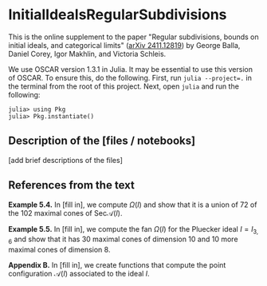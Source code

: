 # InitialIdealsRegularSubdivisions

This is the online supplement to the paper "Regular subdivisions, bounds on initial ideals, and categorical limits" (<a href="https://arxiv.org/abs/2411.12819">arXiv 2411.12819</a>) by George Balla, Daniel Corey, Igor Makhlin, and Victoria Schleis.

We use OSCAR version 1.3.1 in Julia. It may be essential to use this version of OSCAR. To ensure this, do the following. First, run `julia --project=.` in the terminal from the root of this project. Next, open `julia` and run the following: 

```
julia> using Pkg
julia> Pkg.instantiate()
```


## Description of the [files / notebooks]

[add brief descriptions of the files]

## References from the text

**Example 5.4.** In [fill in], we compute $\Omega(I)$ and show that it is a union of 72 of the 102 maximal cones of $\mathrm{Sec} \mathcal{A}(I)$. 

**Example 5.5.** In [fill in], we compute the fan $\Omega(I)$ for the Pluecker ideal $I = I_{3,6}$ and show that it has 30 maximal cones of dimension 10 and 10 more maximal cones of dimension 8. 

**Appendix B.** In [fill in], we create functions that compute the point configuration $\mathcal{A}(I)$ associated to the ideal $I$. 
